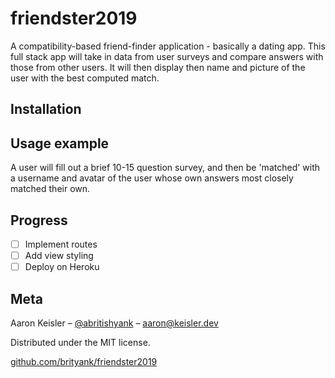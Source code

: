 # friendster2019

A compatibility-based friend-finder application - basically a dating app. This full stack app will take in data from user surveys and compare answers with those from other users. It will then display then name and picture of the user with the best computed match.

## Installation



## Usage example

A user will fill out a brief 10-15 question survey, and then be 'matched' with a username and avatar of the user whose own answers most closely matched their own.

## Progress

- [ ] Implement routes
- [ ] Add view styling
- [ ] Deploy on Heroku

## Meta

Aaron Keisler – [@abritishyank](https://twitter.com/abritishyank) – aaron@keisler.dev

Distributed under the MIT license.

[github.com/brityank/friendster2019](https://github.com/brityank/friendster2019)
